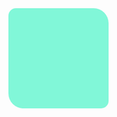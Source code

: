 <!DOCTYPE html>
<html lang="en">
<head>
  <meta charset="UTF-8">
  <meta name="viewport" content="width=device-width, initial-scale=1.0">
  <meta http-equiv="X-UA-Compatible" content="ie=edge">
  <title>Document</title>
  <script src="js/prefixfree.js"></script>
  <style media="screen">
    #cuadro {
      width: 200px;
      height: 200px;
      background: #81F7D8;
      border-radius: 15px 30px;
    }
  </style>
</head>
<body>
<div id="cuadro"></div>
</body>
</html>
